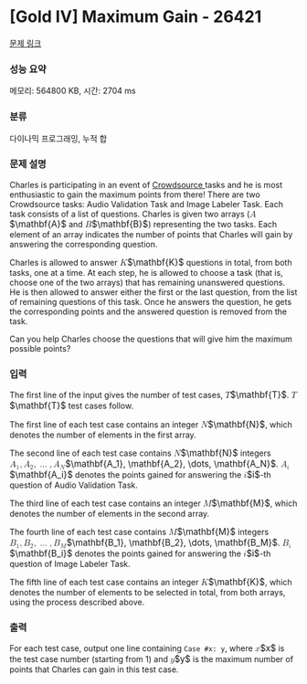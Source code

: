 # [Gold IV] Maximum Gain - 26421 

[문제 링크](https://www.acmicpc.net/problem/26421) 

### 성능 요약

메모리: 564800 KB, 시간: 2704 ms

### 분류

다이나믹 프로그래밍, 누적 합

### 문제 설명

<p>Charles is participating in an event of <a href="https://goo.gle/cs-kick-start-2022" target="_blank">Crowdsource </a>tasks and he is most enthusiastic to gain the maximum points from there! There are two Crowdsource tasks: Audio Validation Task and Image Labeler Task. Each task consists of a list of questions. Charles is given two arrays (<mjx-container class="MathJax" jax="CHTML" style="font-size: 109%; position: relative;"><mjx-math class="MJX-TEX" aria-hidden="true"><mjx-texatom texclass="ORD"><mjx-mi class="mjx-b"><mjx-c class="mjx-c1D400 TEX-B"></mjx-c></mjx-mi></mjx-texatom></mjx-math><mjx-assistive-mml unselectable="on" display="inline"><math xmlns="http://www.w3.org/1998/Math/MathML"><mrow data-mjx-texclass="ORD"><mi mathvariant="bold">A</mi></mrow></math></mjx-assistive-mml><span aria-hidden="true" class="no-mathjax mjx-copytext">$\mathbf{A}$</span></mjx-container> and <mjx-container class="MathJax" jax="CHTML" style="font-size: 109%; position: relative;"><mjx-math class="MJX-TEX" aria-hidden="true"><mjx-texatom texclass="ORD"><mjx-mi class="mjx-b"><mjx-c class="mjx-c1D401 TEX-B"></mjx-c></mjx-mi></mjx-texatom></mjx-math><mjx-assistive-mml unselectable="on" display="inline"><math xmlns="http://www.w3.org/1998/Math/MathML"><mrow data-mjx-texclass="ORD"><mi mathvariant="bold">B</mi></mrow></math></mjx-assistive-mml><span aria-hidden="true" class="no-mathjax mjx-copytext">$\mathbf{B}$</span></mjx-container>) representing the two tasks. Each element of an array indicates the number of points that Charles will gain by answering the corresponding question.</p>

<p>Charles is allowed to answer <mjx-container class="MathJax" jax="CHTML" style="font-size: 109%; position: relative;"><mjx-math class="MJX-TEX" aria-hidden="true"><mjx-texatom texclass="ORD"><mjx-mi class="mjx-b"><mjx-c class="mjx-c1D40A TEX-B"></mjx-c></mjx-mi></mjx-texatom></mjx-math><mjx-assistive-mml unselectable="on" display="inline"><math xmlns="http://www.w3.org/1998/Math/MathML"><mrow data-mjx-texclass="ORD"><mi mathvariant="bold">K</mi></mrow></math></mjx-assistive-mml><span aria-hidden="true" class="no-mathjax mjx-copytext">$\mathbf{K}$</span></mjx-container> questions in total, from both tasks, one at a time. At each step, he is allowed to choose a task (that is, choose one of the two arrays) that has remaining unanswered questions. He is then allowed to answer either the first or the last question, from the list of remaining questions of this task. Once he answers the question, he gets the corresponding points and the answered question is removed from the task.</p>

<p>Can you help Charles choose the questions that will give him the maximum possible points?</p>

### 입력 

 <p>The first line of the input gives the number of test cases, <mjx-container class="MathJax" jax="CHTML" style="font-size: 109%; position: relative;"><mjx-math class="MJX-TEX" aria-hidden="true"><mjx-texatom texclass="ORD"><mjx-mi class="mjx-b"><mjx-c class="mjx-c1D413 TEX-B"></mjx-c></mjx-mi></mjx-texatom></mjx-math><mjx-assistive-mml unselectable="on" display="inline"><math xmlns="http://www.w3.org/1998/Math/MathML"><mrow data-mjx-texclass="ORD"><mi mathvariant="bold">T</mi></mrow></math></mjx-assistive-mml><span aria-hidden="true" class="no-mathjax mjx-copytext">$\mathbf{T}$</span></mjx-container>. <mjx-container class="MathJax" jax="CHTML" style="font-size: 109%; position: relative;"><mjx-math class="MJX-TEX" aria-hidden="true"><mjx-texatom texclass="ORD"><mjx-mi class="mjx-b"><mjx-c class="mjx-c1D413 TEX-B"></mjx-c></mjx-mi></mjx-texatom></mjx-math><mjx-assistive-mml unselectable="on" display="inline"><math xmlns="http://www.w3.org/1998/Math/MathML"><mrow data-mjx-texclass="ORD"><mi mathvariant="bold">T</mi></mrow></math></mjx-assistive-mml><span aria-hidden="true" class="no-mathjax mjx-copytext">$\mathbf{T}$</span></mjx-container> test cases follow.</p>

<p>The first line of each test case contains an integer <mjx-container class="MathJax" jax="CHTML" style="font-size: 109%; position: relative;"><mjx-math class="MJX-TEX" aria-hidden="true"><mjx-texatom texclass="ORD"><mjx-mi class="mjx-b"><mjx-c class="mjx-c1D40D TEX-B"></mjx-c></mjx-mi></mjx-texatom></mjx-math><mjx-assistive-mml unselectable="on" display="inline"><math xmlns="http://www.w3.org/1998/Math/MathML"><mrow data-mjx-texclass="ORD"><mi mathvariant="bold">N</mi></mrow></math></mjx-assistive-mml><span aria-hidden="true" class="no-mathjax mjx-copytext">$\mathbf{N}$</span></mjx-container>, which denotes the number of elements in the first array.</p>

<p>The second line of each test case contains <mjx-container class="MathJax" jax="CHTML" style="font-size: 109%; position: relative;"><mjx-math class="MJX-TEX" aria-hidden="true"><mjx-texatom texclass="ORD"><mjx-mi class="mjx-b"><mjx-c class="mjx-c1D40D TEX-B"></mjx-c></mjx-mi></mjx-texatom></mjx-math><mjx-assistive-mml unselectable="on" display="inline"><math xmlns="http://www.w3.org/1998/Math/MathML"><mrow data-mjx-texclass="ORD"><mi mathvariant="bold">N</mi></mrow></math></mjx-assistive-mml><span aria-hidden="true" class="no-mathjax mjx-copytext">$\mathbf{N}$</span></mjx-container> integers <mjx-container class="MathJax" jax="CHTML" style="font-size: 109%; position: relative;"><mjx-math class="MJX-TEX" aria-hidden="true"><mjx-texatom texclass="ORD"><mjx-msub><mjx-mi class="mjx-b"><mjx-c class="mjx-c1D400 TEX-B"></mjx-c></mjx-mi><mjx-script style="vertical-align: -0.15em;"><mjx-mn class="mjx-b" size="s"><mjx-c class="mjx-c1D7CF TEX-B"></mjx-c></mjx-mn></mjx-script></mjx-msub></mjx-texatom><mjx-mo class="mjx-n"><mjx-c class="mjx-c2C"></mjx-c></mjx-mo><mjx-texatom space="2" texclass="ORD"><mjx-msub><mjx-mi class="mjx-b"><mjx-c class="mjx-c1D400 TEX-B"></mjx-c></mjx-mi><mjx-script style="vertical-align: -0.15em;"><mjx-mn class="mjx-b" size="s"><mjx-c class="mjx-c1D7D0 TEX-B"></mjx-c></mjx-mn></mjx-script></mjx-msub></mjx-texatom><mjx-mo class="mjx-n"><mjx-c class="mjx-c2C"></mjx-c></mjx-mo><mjx-mo class="mjx-n" space="2"><mjx-c class="mjx-c2026"></mjx-c></mjx-mo><mjx-mo class="mjx-n" space="2"><mjx-c class="mjx-c2C"></mjx-c></mjx-mo><mjx-texatom space="2" texclass="ORD"><mjx-msub><mjx-mi class="mjx-b"><mjx-c class="mjx-c1D400 TEX-B"></mjx-c></mjx-mi><mjx-script style="vertical-align: -0.15em;"><mjx-mi class="mjx-b" size="s"><mjx-c class="mjx-c1D40D TEX-B"></mjx-c></mjx-mi></mjx-script></mjx-msub></mjx-texatom></mjx-math><mjx-assistive-mml unselectable="on" display="inline"><math xmlns="http://www.w3.org/1998/Math/MathML"><mrow data-mjx-texclass="ORD"><msub><mi mathvariant="bold">A</mi><mn mathvariant="bold">1</mn></msub></mrow><mo>,</mo><mrow data-mjx-texclass="ORD"><msub><mi mathvariant="bold">A</mi><mn mathvariant="bold">2</mn></msub></mrow><mo>,</mo><mo>…</mo><mo>,</mo><mrow data-mjx-texclass="ORD"><msub><mi mathvariant="bold">A</mi><mi mathvariant="bold">N</mi></msub></mrow></math></mjx-assistive-mml><span aria-hidden="true" class="no-mathjax mjx-copytext">$\mathbf{A_1}, \mathbf{A_2}, \dots, \mathbf{A_N}$</span></mjx-container>. <mjx-container class="MathJax" jax="CHTML" style="font-size: 109%; position: relative;"><mjx-math class="MJX-TEX" aria-hidden="true"><mjx-texatom texclass="ORD"><mjx-msub><mjx-mi class="mjx-b"><mjx-c class="mjx-c1D400 TEX-B"></mjx-c></mjx-mi><mjx-script style="vertical-align: -0.15em;"><mjx-mi class="mjx-b" size="s"><mjx-c class="mjx-c1D422 TEX-B"></mjx-c></mjx-mi></mjx-script></mjx-msub></mjx-texatom></mjx-math><mjx-assistive-mml unselectable="on" display="inline"><math xmlns="http://www.w3.org/1998/Math/MathML"><mrow data-mjx-texclass="ORD"><msub><mi mathvariant="bold">A</mi><mi mathvariant="bold">i</mi></msub></mrow></math></mjx-assistive-mml><span aria-hidden="true" class="no-mathjax mjx-copytext">$\mathbf{A_i}$</span></mjx-container> denotes the points gained for answering the <mjx-container class="MathJax" jax="CHTML" style="font-size: 109%; position: relative;"><mjx-math class="MJX-TEX" aria-hidden="true"><mjx-mi class="mjx-i"><mjx-c class="mjx-c1D456 TEX-I"></mjx-c></mjx-mi></mjx-math><mjx-assistive-mml unselectable="on" display="inline"><math xmlns="http://www.w3.org/1998/Math/MathML"><mi>i</mi></math></mjx-assistive-mml><span aria-hidden="true" class="no-mathjax mjx-copytext">$i$</span></mjx-container>-th question of Audio Validation Task.</p>

<p>The third line of each test case contains an integer <mjx-container class="MathJax" jax="CHTML" style="font-size: 109%; position: relative;"><mjx-math class="MJX-TEX" aria-hidden="true"><mjx-texatom texclass="ORD"><mjx-mi class="mjx-b"><mjx-c class="mjx-c1D40C TEX-B"></mjx-c></mjx-mi></mjx-texatom></mjx-math><mjx-assistive-mml unselectable="on" display="inline"><math xmlns="http://www.w3.org/1998/Math/MathML"><mrow data-mjx-texclass="ORD"><mi mathvariant="bold">M</mi></mrow></math></mjx-assistive-mml><span aria-hidden="true" class="no-mathjax mjx-copytext">$\mathbf{M}$</span></mjx-container>, which denotes the number of elements in the second array.</p>

<p>The fourth line of each test case contains <mjx-container class="MathJax" jax="CHTML" style="font-size: 109%; position: relative;"><mjx-math class="MJX-TEX" aria-hidden="true"><mjx-texatom texclass="ORD"><mjx-mi class="mjx-b"><mjx-c class="mjx-c1D40C TEX-B"></mjx-c></mjx-mi></mjx-texatom></mjx-math><mjx-assistive-mml unselectable="on" display="inline"><math xmlns="http://www.w3.org/1998/Math/MathML"><mrow data-mjx-texclass="ORD"><mi mathvariant="bold">M</mi></mrow></math></mjx-assistive-mml><span aria-hidden="true" class="no-mathjax mjx-copytext">$\mathbf{M}$</span></mjx-container> integers <mjx-container class="MathJax" jax="CHTML" style="font-size: 109%; position: relative;"><mjx-math class="MJX-TEX" aria-hidden="true"><mjx-texatom texclass="ORD"><mjx-msub><mjx-mi class="mjx-b"><mjx-c class="mjx-c1D401 TEX-B"></mjx-c></mjx-mi><mjx-script style="vertical-align: -0.15em;"><mjx-mn class="mjx-b" size="s"><mjx-c class="mjx-c1D7CF TEX-B"></mjx-c></mjx-mn></mjx-script></mjx-msub></mjx-texatom><mjx-mo class="mjx-n"><mjx-c class="mjx-c2C"></mjx-c></mjx-mo><mjx-texatom space="2" texclass="ORD"><mjx-msub><mjx-mi class="mjx-b"><mjx-c class="mjx-c1D401 TEX-B"></mjx-c></mjx-mi><mjx-script style="vertical-align: -0.15em;"><mjx-mn class="mjx-b" size="s"><mjx-c class="mjx-c1D7D0 TEX-B"></mjx-c></mjx-mn></mjx-script></mjx-msub></mjx-texatom><mjx-mo class="mjx-n"><mjx-c class="mjx-c2C"></mjx-c></mjx-mo><mjx-mo class="mjx-n" space="2"><mjx-c class="mjx-c2026"></mjx-c></mjx-mo><mjx-mo class="mjx-n" space="2"><mjx-c class="mjx-c2C"></mjx-c></mjx-mo><mjx-texatom space="2" texclass="ORD"><mjx-msub><mjx-mi class="mjx-b"><mjx-c class="mjx-c1D401 TEX-B"></mjx-c></mjx-mi><mjx-script style="vertical-align: -0.15em;"><mjx-mi class="mjx-b" size="s"><mjx-c class="mjx-c1D40C TEX-B"></mjx-c></mjx-mi></mjx-script></mjx-msub></mjx-texatom></mjx-math><mjx-assistive-mml unselectable="on" display="inline"><math xmlns="http://www.w3.org/1998/Math/MathML"><mrow data-mjx-texclass="ORD"><msub><mi mathvariant="bold">B</mi><mn mathvariant="bold">1</mn></msub></mrow><mo>,</mo><mrow data-mjx-texclass="ORD"><msub><mi mathvariant="bold">B</mi><mn mathvariant="bold">2</mn></msub></mrow><mo>,</mo><mo>…</mo><mo>,</mo><mrow data-mjx-texclass="ORD"><msub><mi mathvariant="bold">B</mi><mi mathvariant="bold">M</mi></msub></mrow></math></mjx-assistive-mml><span aria-hidden="true" class="no-mathjax mjx-copytext">$\mathbf{B_1}, \mathbf{B_2}, \dots, \mathbf{B_M}$</span></mjx-container>. <mjx-container class="MathJax" jax="CHTML" style="font-size: 109%; position: relative;"><mjx-math class="MJX-TEX" aria-hidden="true"><mjx-texatom texclass="ORD"><mjx-msub><mjx-mi class="mjx-b"><mjx-c class="mjx-c1D401 TEX-B"></mjx-c></mjx-mi><mjx-script style="vertical-align: -0.15em;"><mjx-mi class="mjx-b" size="s"><mjx-c class="mjx-c1D422 TEX-B"></mjx-c></mjx-mi></mjx-script></mjx-msub></mjx-texatom></mjx-math><mjx-assistive-mml unselectable="on" display="inline"><math xmlns="http://www.w3.org/1998/Math/MathML"><mrow data-mjx-texclass="ORD"><msub><mi mathvariant="bold">B</mi><mi mathvariant="bold">i</mi></msub></mrow></math></mjx-assistive-mml><span aria-hidden="true" class="no-mathjax mjx-copytext">$\mathbf{B_i}$</span></mjx-container> denotes the points gained for answering the <mjx-container class="MathJax" jax="CHTML" style="font-size: 109%; position: relative;"><mjx-math class="MJX-TEX" aria-hidden="true"><mjx-mi class="mjx-i"><mjx-c class="mjx-c1D456 TEX-I"></mjx-c></mjx-mi></mjx-math><mjx-assistive-mml unselectable="on" display="inline"><math xmlns="http://www.w3.org/1998/Math/MathML"><mi>i</mi></math></mjx-assistive-mml><span aria-hidden="true" class="no-mathjax mjx-copytext">$i$</span></mjx-container>-th question of Image Labeler Task.</p>

<p>The fifth line of each test case contains an integer <mjx-container class="MathJax" jax="CHTML" style="font-size: 109%; position: relative;"><mjx-math class="MJX-TEX" aria-hidden="true"><mjx-texatom texclass="ORD"><mjx-mi class="mjx-b"><mjx-c class="mjx-c1D40A TEX-B"></mjx-c></mjx-mi></mjx-texatom></mjx-math><mjx-assistive-mml unselectable="on" display="inline"><math xmlns="http://www.w3.org/1998/Math/MathML"><mrow data-mjx-texclass="ORD"><mi mathvariant="bold">K</mi></mrow></math></mjx-assistive-mml><span aria-hidden="true" class="no-mathjax mjx-copytext">$\mathbf{K}$</span></mjx-container>, which denotes the number of elements to be selected in total, from both arrays, using the process described above.</p>

### 출력 

 <p>For each test case, output one line containing <code>Case #x: y</code>, where <mjx-container class="MathJax" jax="CHTML" style="font-size: 109%; position: relative;"><mjx-math class="MJX-TEX" aria-hidden="true"><mjx-mi class="mjx-i"><mjx-c class="mjx-c1D465 TEX-I"></mjx-c></mjx-mi></mjx-math><mjx-assistive-mml unselectable="on" display="inline"><math xmlns="http://www.w3.org/1998/Math/MathML"><mi>x</mi></math></mjx-assistive-mml><span aria-hidden="true" class="no-mathjax mjx-copytext">$x$</span></mjx-container> is the test case number (starting from 1) and <mjx-container class="MathJax" jax="CHTML" style="font-size: 109%; position: relative;"><mjx-math class="MJX-TEX" aria-hidden="true"><mjx-mi class="mjx-i"><mjx-c class="mjx-c1D466 TEX-I"></mjx-c></mjx-mi></mjx-math><mjx-assistive-mml unselectable="on" display="inline"><math xmlns="http://www.w3.org/1998/Math/MathML"><mi>y</mi></math></mjx-assistive-mml><span aria-hidden="true" class="no-mathjax mjx-copytext">$y$</span></mjx-container> is the maximum number of points that Charles can gain in this test case.</p>

